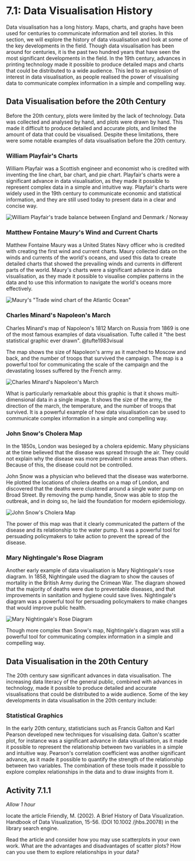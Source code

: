 # 7.1: Data Visualisation History

Data visualisation has a long history. Maps, charts, and graphs have been used
for centuries to communicate information and tell stories. In this section, we
will explore the history of data visualisation and look at some of the key
developments in the field. Though data visualisation has been around for
centuries, it is the past two hundred years that have seen the most significant
developments in the field. In the 19th century, advances in printing technology
made it possible to produce detailed maps and charts that could be distributed
to a wide audience. This led to an explosion of interest in data visualisation,
as people realised the power of visualising data to communicate complex
information in a simple and compelling way.

## Data Visualisation before the 20th Century

Before the 20th century, plots were limited by the lack of technology. Data was
collected and analysed by hand, and plots were drawn by hand. This made it
difficult to produce detailed and accurate plots, and limited the amount of data
that could be visualised. Despite these limitations, there were some notable
examples of data visualisation before the 20th century.

### William Playfair's Charts

William Playfair was a Scottish engineer and economist who is credited with
inventing the line chart, bar chart, and pie chart. Playfair's charts were a
significant advance in data visualisation, as they made it possible to represent
complex data in a simple and intuitive way. Playfair's charts were widely used
in the 19th century to communicate economic and statistical information, and
they are still used today to present data in a clear and concise way.

![William Playfair's trade balance between England and Denmark / Norway](Assets/7.1/image-1.png)

### Matthew Fontaine Maury's Wind and Current Charts

Matthew Fontaine Maury was a United States Navy officer who is credited with
creating the first wind and current charts. Maury collected data on the winds
and currents of the world's oceans, and used this data to create detailed charts
that showed the prevailing winds and currents in different parts of the world.
Maury's charts were a significant advance in data visualisation, as they made it
possible to visualise complex patterns in the data and to use this information
to navigate the world's oceans more effectively.

![Maury's "Trade wind chart of the Atlantic Ocean"](Assets/7.1/image-3.png)

### Charles Minard's Napoleon's March

Charles Minard's map of Napoleon's 1812 March on Russia from 1869 is one of the
most famous examples of data visualisation. Tufte called it "the best
statistical graphic ever drawn". @tufte1983visual

The map shows the size of Napoleon's army as it marched to Moscow and back, and
the number of troops that survived the campaign. The map is a powerful tool for
communicating the scale of the campaign and the devastating losses suffered by
the French army.

![Charles Minard's Napoleon's March](Assets/7.1/image-2.png)

What is particularly remarkable about this graphic is that it shows
multi-dimensional data in a single image. It shows the size of the army, the
direction of the march, the temperature, and the number of troops that survived.
It is a powerful example of how data visualisation can be used to communicate
complex information in a simple and compelling way.

### John Snow's Cholera Map

In the 1850s, London was besieged by a cholera epidemic. Many physicians at the
time believed that the disease was spread through the air. They could not
explain why the disease was more prevalent in some areas than others. Because of
this, the disease could not be controlled.

John Snow was a physician who believed that the disease was waterborne. He
plotted the locations of cholera deaths on a map of London, and discovered that
the deaths were clustered around a single water pump on Broad Street. By
removing the pump handle, Snow was able to stop the outbreak, and in doing so,
he laid the foundation for modern epidemiology.

![John Snow's Cholera Map](Assets/7.1/image.png)

The power of this map was that it clearly communicated the pattern of the
disease and its relationship to the water pump. It was a powerful tool for
persuading policymakers to take action to prevent the spread of the disease.

### Mary Nightingale's Rose Diagram

Another early example of data visualisation is Mary Nightingale's rose diagram.
In 1858, Nightingale used the diagram to show the causes of mortality in the
British Army during the Crimean War. The diagram showed that the majority of
deaths were due to preventable diseases, and that improvements in sanitation and
hygiene could save lives. Nightingale's diagram was a powerful tool for
persuading policymakers to make changes that would improve public health.

![Mary Nightingale's Rose Diagram](Assets/7.1/image.png)

Though more complex than Snow's map, Nightingale's diagram was still a powerful
tool for communicating complex information in a simple and compelling way.

## Data Visualisation in the 20th Century

The 20th century saw significant advances in data visualisation. The increasing
data literacy of the general public, combined with advances in technology, made
it possible to produce detailed and accurate visualisations that could be
distributed to a wide audience. Some of the key developments in data
visualisation in the 20th century include:

### Statistical Graphics

In the early 20th century, statisticians such as Francis Galton and Karl Pearson
developed new techniques for visualising data. Galton's scatter plot, for
instance was a significant advance in data visualisation, as it made it possible
to represent the relationship between two variables in a simple and intuitive
way. Pearson's correlation coefficient was another significant advance, as it
made it possible to quantify the strength of the relationship between two
variables. The combination of these tools made it possible to explore complex
relationships in the data and to draw insights from it.

## Activity 7.1.1

_Allow 1 hour_

locate the article Friendly, M. (2002). A Brief History of Data Visualization.
Handbook of Data Visualization, 15-56. (DOI 10.1002 /jhbs.20078) in the library
search engine.

<!--[also available here](https://datavis.ca/papers/friendly-scat.pdf).-->  Read the article and consider how you may use scatterplots in your own work. What are the advantages and disadvantages of scatter plots? How can you use them to explore relationships in your data?
